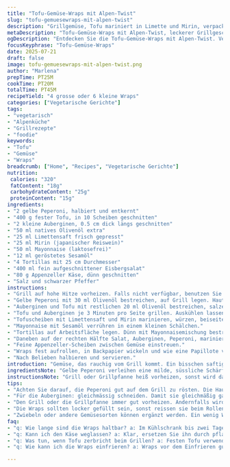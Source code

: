 ```yaml
---
title: "Tofu-Gemüse-Wraps mit Alpen-Twist"
slug: "tofu-gemuesewraps-mit-alpen-twist"
description: "Grillgemüse, Tofu mariniert in Limette und Mirin, verpackt in Tortillas mit einer Creme aus Mayonnaise und geröstetem Sesamöl. Ersatz von roten Peperoni durch gelbe, dazu Auberginen statt Zucchetti. Alpenkäse: feine Scheiben Appenzeller in die Füllung eingearbeitet. Einfache Zubereitung über Grill oder Grillpfanne. Frischer Salat sorgt für Crunch. Rezept für 4-6 Portionen, vegetarisch, frei von Nüssen und ohne Milchprodukte (Mayonnaise laktosefrei). Traditionelle Schweizer Zutaten bringen Aromatik und Charakter."
metaDescription: "Tofu-Gemüse-Wraps mit Alpen-Twist, leckerer Grillgeschmack mit frischen Zutaten aus der Schweiz."
ogDescription: "Entdecken Sie die Tofu-Gemüse-Wraps mit Alpen-Twist. Vegetarisch, gesund und voller Geschmack."
focusKeyphrase: "Tofu-Gemüse-Wraps"
date: 2025-07-21
draft: false
image: tofu-gemuesewraps-mit-alpen-twist.png
author: "Marlena"
prepTime: PT25M
cookTime: PT20M
totalTime: PT45M
recipeYield: "4 grosse oder 6 kleine Wraps"
categories: ["Vegetarische Gerichte"]
tags:
- "vegetarisch"
- "Alpenküche"
- "Grillrezepte"
- "foodie"
keywords:
- "Tofu"
- "Gemüse"
- "Wraps"
breadcrumb: ["Home", "Recipes", "Vegetarische Gerichte"]
nutrition: 
 calories: "320"
 fatContent: "18g"
 carbohydrateContent: "25g"
 proteinContent: "15g"
ingredients:
- "2 gelbe Peperoni, halbiert und entkernt"
- "400 g fester Tofu, in 10 Scheiben geschnitten"
- "2 kleine Auberginen, 0.5 cm dick längs geschnitten"
- "50 ml natives Olivenöl extra"
- "25 ml Limettensaft frisch gepresst"
- "25 ml Mirin (japanischer Reiswein)"
- "50 ml Mayonnaise (laktosefrei)"
- "12 ml geröstetes Sesamöl"
- "4 Tortillas mit 25 cm Durchmesser"
- "400 ml fein aufgeschnittener Eisbergsalat"
- "80 g Appenzeller Käse, dünn geschnitten"
- "Salz und schwarzer Pfeffer"
instructions:
- "Grill auf hohe Hitze vorheizen. Falls nicht verfügbar, benutzen Sie eine Grillpfanne."
- "Gelbe Peperoni mit 30 ml Olivenöl bestreichen, auf Grill legen. Hautseite solange grillen bis schwarze Blasen entstehen. In einen luftdichten Behälter geben, 10 Minuten ausdämpfen lassen, dann Haut entfernen. Kühlschrank."
- "Auberginen und Tofu mit restlichen 20 ml Olivenöl bestreichen, salzen und pfeffern."
- "Tofu und Auberginen je 3 Minuten pro Seite grillen. Auskühlen lassen."
- "Tofuscheiben mit Limettensaft und Mirin marinieren, würzen, beiseite stellen."
- "Mayonnaise mit Sesamöl verrühren in einem kleinen Schälchen."
- "Tortillas auf Arbeitsfläche legen. Dünn mit Mayonnaisemischung bestreichen."
- "Daneben auf der rechten Hälfte Salat, Auberginen, Peperoni, marinierten Tofu legen."
- "Feine Appenzeller-Scheiben zwischen Gemüse einstreuen."
- "Wraps fest aufrollen, in Backpapier wickeln und wie eine Papillote verschliessen."
- "Nach Belieben halbieren und servieren."
introduction: "Gemüse, das rauchig vom Grill kommt. Ein bisschen saftig, gebräunt, fast roh. Dazu fester Tofu, mariniert mit Säure und leicht süsslichem Mirin. Schweizer Bergwelt im Geschmack durch schmelzenden Appenzeller, der nicht überdeckt. Tortilla als Hülle, praktisch und rustikal. So ein Essen schreit nach Sonntags Picknick, Alpenurlaub, frischer Bergluft. Schnell gemacht, wenig Schnickschnack. Vegan war gestern, heute mit Milchprodukt aus Alp-Käserei, hier trifft Japan auf Schweiz. Einfach, farbig, nahrhaft. Etwas Sesamöl macht den Unterschied, bringt Tiefe, leichte Nuss. In Wrapform zum Mitnehmen, Essen beim Wandern oder am Seeufer. Jeder Biss ein kleines Abenteuer."
ingredientsNote: "Gelbe Peperoni verleihen eine milde, süssliche Schärfe, weniger dominant als rote. Auberginen bringen samtige Textur, stärken die rustikale Note. Wichtig, fester Tofu wird empfohlen, damit er beim Grillen nicht zerfällt. Appenzeller-Käse bringt alpine Schärfe und Cremigkeit, wenn Sie ein komplett veganes Essen suchen, ersetzten Sie ihn durch ein pflanzliches Äquivalent oder verzichten. Limettensaft sorgt für Frische, Mirin gibt Tiefe und eine leichte Süße, die den Käse und das Gemüse abrundet. Sesamöl vor dem Servieren unter die Mayonnaise mischen für eine dezente, geröstete Note. Eisbergsalat sorgt für knackigen Kontrast, sorgt für Frische und Textur. Olivenöl extra vergine hält alles saftig und verbessert die Grillbarkeit. Tortillas mit 25 cm Durchmesser umschliessen die Füllung gut. Salz und Pfeffer essentiell, alpenfrisch, scharf."
instructionsNote: "Grill oder Grillpfanne heiß vorheizen, sonst wird das Gemüse nicht richtig gewürzt. Peperoni unbedingt an der Hautseite so lange grillen, bis schwarze Blasen erscheinen, sonst schmeckt es nicht authentisch. Haut nach dem Abdämpfen abziehen, das verbessert die Textur – keine Bitternoten. Auberginen und Tofu sollten ähnlich dick geschnitten sein für gleichmässiges Garen. Marinieren von Tofu in Limette und Mirin sorgt für Aromatik und verhindert trockene Textur. Mayonnaise mit Sesamöl sorgfältig mischen, sonst besteht Gefahr einer Ölabscheidung. Wraps locker befüllen, nicht zu voll, ansonsten reissen sie beim Rollen. Tight rollen, damit nichts rausfällt, Backpapier hilft beim Handling und Transport. Halbieren nur vor dem Servieren; so bleibt alles frisch. Abkühlzeiten bewusst einplanen, damit die Wraps nicht zu warm sind und Feuchtigkeit aufnehmen. Am besten ein paar Stunden vor Genuss vorbereiten im Kühlschrank."
tips:
- "Achten Sie darauf, die Peperoni gut auf dem Grill zu rösten. Die Haut sollte blasenwerfen. Das bringt den echten Grillgeschmack. Anschliessend dampfen lassen. Haut abziehen für eine bessere Textur. Sie können die Peperoni auch vor dem Grillen einlegen."
- "Für die Auberginen: gleichmässig schneiden. Damit sie gleichmäßig garen. Salzen vor dem Grillen hilft, Bitterstoffe zu ziehen. Tofu sollte fest und gut mariniert sein. Limette und Mirin anbringen für Aroma. Ein echtes Highlight."
- "Den Grill oder die Grillpfanne immer gut vorheizen. Andernfalls wird das Gemüse nicht lecker. Das Olivenöl sorgt für eine saftige Grillfläche. Semal nach dem Servieren dazugeben, für tiefen Geschmack. Es bringt auch eine nussige Note mit. Sehr wichtig."
- "Die Wraps sollten locker gefüllt sein, sonst reissen sie beim Rollen. Später am besten im Kühlschrank lagern. Halten Sie sie frisch bis der Moment kommt. Fixieren Sie den Wrap gut mit Backpapier. Das macht das Handling einfacher. Nein, nicht zu voll machen."
- "Zwiebeln oder andere Gemüsesorten können ergänzt werden. Ein wenig Würze, etwas Chili, Aromen verbessern alles. Experimentieren wird empfohlen. Die Möglichkeiten sind fast unendlich, UNI für Aromen. Bereiten Sie Wraps am besten innerhalb von Stunden vor dem Essen."
faq:
- "q: Wie lange sind die Wraps haltbar? a: Im Kühlschrank bis zwei Tage. Aber frisch am besten. Vorbereitung hilft den Geschmack."
- "q: Kann ich den Käse weglassen? a: Klar, ersetzen Sie ihn durch pflanzliche Produkte. Vegetarisch bleibt willkommen. Versuch deftig."
- "q: Was tun, wenn Tofu zerbricht beim Grillen? a: Festen Tofu verwenden. Werfen Sie den weichen weg. Marinade hilft, aber Struktur wichtig."
- "q: Wie kann ich die Wraps einfrieren? a: Wraps vor dem Einfrieren gut kühl lagern. Trennen mit Backpapier. Haltbar sind sie für einen Monat."

---
```

